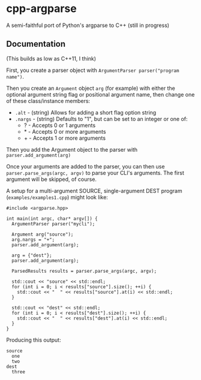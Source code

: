# cpp-argparse
A semi-faithful port of Python's argparse to C++ (still in progress)

## Documentation
(This builds as low as C++11, I think)

First, you create a parser object with `ArgumentParser parser("program name")`.

Then you create an `Argument` object `arg` (for example) with either the optional argument string flag or positional argument name, then change one of these class/instance members:
- `.alt` - (string) Allows for adding a short flag option string
- `.nargs` - (string) Defaults to "1", but can be set to an integer or one of:
  - \? - Accepts 0 or 1 arguments
  - \* - Accepts 0 or more arguments
  - \+ - Accepts 1 or more arguments

Then you add the Argument object to the parser with `parser.add_argument(arg)`

Once your arguments are added to the parser, you can then use `parser.parse_args(argc, argv)` to parse your CLI's arguments. The first argument will be skipped, of course.

A setup for a multi-argument SOURCE, single-argument DEST program (`examples/examples1.cpp`) might look like:

    #include <argparse.hpp>

    int main(int argc, char* argv[]) {
      ArgumentParser parser("mycli");

      Argument arg("source");
      arg.nargs = "+";
      parser.add_argument(arg);

      arg = {"dest"};
      parser.add_argument(arg);

      ParsedResults results = parser.parse_args(argc, argv);

      std::cout << "source" << std::endl;
      for (int i = 0; i < results["source"].size(); ++i) {
        std::cout << "  " << results["source"].at(i) << std::endl;
      }

      std::cout << "dest" << std::endl;
      for (int i = 0; i < results["dest"].size(); ++i) {
        std::cout << "  " << results["dest"].at(i) << std::endl;
      }
    }

Producing this output:

    source
      one
      two
    dest
      three
